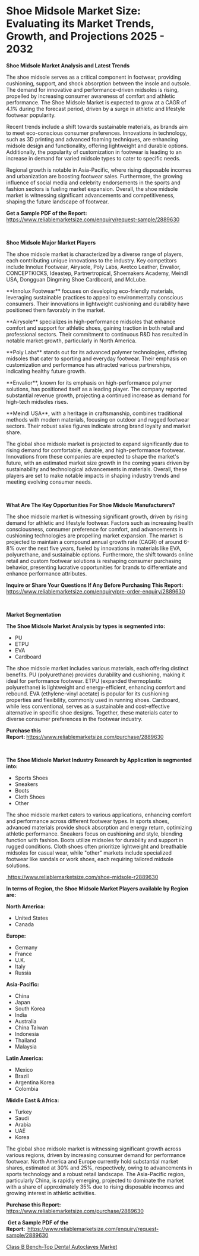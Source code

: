<p><h1>Shoe Midsole Market Size: Evaluating its Market Trends, Growth, and Projections 2025 - 2032</h1></p><p><strong>Shoe Midsole Market Analysis and Latest Trends</strong></p>
<p><p>The shoe midsole serves as a critical component in footwear, providing cushioning, support, and shock absorption between the insole and outsole. The demand for innovative and performance-driven midsoles is rising, propelled by increasing consumer awareness of comfort and athletic performance. The Shoe Midsole Market is expected to grow at a CAGR of 4.1% during the forecast period, driven by a surge in athletic and lifestyle footwear popularity.</p><p>Recent trends include a shift towards sustainable materials, as brands aim to meet eco-conscious consumer preferences. Innovations in technology, such as 3D printing and advanced foaming techniques, are enhancing midsole design and functionality, offering lightweight and durable options. Additionally, the popularity of customization in footwear is leading to an increase in demand for varied midsole types to cater to specific needs.</p><p>Regional growth is notable in Asia-Pacific, where rising disposable incomes and urbanization are boosting footwear sales. Furthermore, the growing influence of social media and celebrity endorsements in the sports and fashion sectors is fueling market expansion. Overall, the shoe midsole market is witnessing significant advancements and competitiveness, shaping the future landscape of footwear.</p></p>
<p><strong>Get a Sample PDF of the Report:&nbsp;</strong> <a href="https://www.reliablemarketsize.com/enquiry/request-sample/2889630?utm_campaign=3524&utm_medium=2&utm_source=Github&utm_content=ia&utm_term=14032025&utm_id=shoe-midsole">https://www.reliablemarketsize.com/enquiry/request-sample/2889630</a></p>
<p>&nbsp;</p>
<p><strong>Shoe Midsole Major Market Players</strong></p>
<p><p>The shoe midsole market is characterized by a diverse range of players, each contributing unique innovations to the industry. Key competitors include Innolux Footwear, Airysole, Poly Labs, Avetco Leather, Envalior, CONCEPTKICKS, Ideastep, Partnertropical, Shoemakers Academy, Meindl USA, Dongguan Dingming Shoe Cardboard, and McLube.</p><p>**Innolux Footwear** focuses on developing eco-friendly materials, leveraging sustainable practices to appeal to environmentally conscious consumers. Their innovations in lightweight cushioning and durability have positioned them favorably in the market.</p><p>**Airysole** specializes in high-performance midsoles that enhance comfort and support for athletic shoes, gaining traction in both retail and professional sectors. Their commitment to continuous R&D has resulted in notable market growth, particularly in North America.</p><p>**Poly Labs** stands out for its advanced polymer technologies, offering midsoles that cater to sporting and everyday footwear. Their emphasis on customization and performance has attracted various partnerships, indicating healthy future growth.</p><p>**Envalior**, known for its emphasis on high-performance polymer solutions, has positioned itself as a leading player. The company reported substantial revenue growth, projecting a continued increase as demand for high-tech midsoles rises.</p><p>**Meindl USA**, with a heritage in craftsmanship, combines traditional methods with modern materials, focusing on outdoor and rugged footwear sectors. Their robust sales figures indicate strong brand loyalty and market share.</p><p>The global shoe midsole market is projected to expand significantly due to rising demand for comfortable, durable, and high-performance footwear. Innovations from these companies are expected to shape the market's future, with an estimated market size growth in the coming years driven by sustainability and technological advancements in materials. Overall, these players are set to make notable impacts in shaping industry trends and meeting evolving consumer needs.</p></p>
<p>&nbsp;</p>
<p><strong>What Are The Key Opportunities For Shoe Midsole Manufacturers?</strong></p>
<p><p>The shoe midsole market is witnessing significant growth, driven by rising demand for athletic and lifestyle footwear. Factors such as increasing health consciousness, consumer preference for comfort, and advancements in cushioning technologies are propelling market expansion. The market is projected to maintain a compound annual growth rate (CAGR) of around 6-8% over the next five years, fueled by innovations in materials like EVA, polyurethane, and sustainable options. Furthermore, the shift towards online retail and custom footwear solutions is reshaping consumer purchasing behavior, presenting lucrative opportunities for brands to differentiate and enhance performance attributes.</p></p>
<p><strong>Inquire or Share Your Questions If Any Before Purchasing This Report:</strong> <a href="https://www.reliablemarketsize.com/enquiry/pre-order-enquiry/2889630?utm_campaign=3524&utm_medium=2&utm_source=Github&utm_content=ia&utm_term=14032025&utm_id=shoe-midsole">https://www.reliablemarketsize.com/enquiry/pre-order-enquiry/2889630</a></p>
<p>&nbsp;</p>
<p><strong>Market Segmentation</strong></p>
<p><strong>The Shoe Midsole Market Analysis by types is segmented into:</strong></p>
<p><ul><li>PU</li><li>ETPU</li><li>EVA</li><li>Cardboard</li></ul></p>
<p><p>The shoe midsole market includes various materials, each offering distinct benefits. PU (polyurethane) provides durability and cushioning, making it ideal for performance footwear. ETPU (expanded thermoplastic polyurethane) is lightweight and energy-efficient, enhancing comfort and rebound. EVA (ethylene-vinyl acetate) is popular for its cushioning properties and flexibility, commonly used in running shoes. Cardboard, while less conventional, serves as a sustainable and cost-effective alternative in specific shoe designs. Together, these materials cater to diverse consumer preferences in the footwear industry.</p></p>
<p><strong>Purchase this Report:&nbsp;</strong><a href="https://www.reliablemarketsize.com/purchase/2889630?utm_campaign=3524&utm_medium=2&utm_source=Github&utm_content=ia&utm_term=14032025&utm_id=shoe-midsole">https://www.reliablemarketsize.com/purchase/2889630</a></p>
<p>&nbsp;</p>
<p><strong>The Shoe Midsole Market Industry Research by Application is segmented into:</strong></p>
<p><ul><li>Sports Shoes</li><li>Sneakers</li><li>Boots</li><li>Cloth Shoes</li><li>Other</li></ul></p>
<p><p>The shoe midsole market caters to various applications, enhancing comfort and performance across different footwear types. In sports shoes, advanced materials provide shock absorption and energy return, optimizing athletic performance. Sneakers focus on cushioning and style, blending function with fashion. Boots utilize midsoles for durability and support in rugged conditions. Cloth shoes often prioritize lightweight and breathable midsoles for casual wear, while "other" markets include specialized footwear like sandals or work shoes, each requiring tailored midsole solutions.</p></p>
<p><a href="https://www.reliablemarketsize.com/shoe-midsole-r2889630?utm_campaign=3524&utm_medium=2&utm_source=Github&utm_content=ia&utm_term=14032025&utm_id=shoe-midsole">&nbsp;https://www.reliablemarketsize.com/shoe-midsole-r2889630</a></p>
<p><strong>In terms of Region, the Shoe Midsole Market Players available by Region are:</strong></p>
<p>
    <p> <strong> North America: </strong>
        <ul>
            <li>United States</li>
            <li>Canada</li>
        </ul>
        </p> 
    <p> <strong> Europe: </strong>
        <ul>
            <li>Germany</li>
            <li>France</li>
            <li>U.K.</li>
            <li>Italy</li>
            <li>Russia</li>
        </ul>
        </p> 
    <p> <strong> Asia-Pacific: </strong>
        <ul>
            <li>China</li>
            <li>Japan</li>
            <li>South Korea</li>
            <li>India</li>
            <li>Australia</li>
            <li>China Taiwan</li>
            <li>Indonesia</li>
            <li>Thailand</li>
            <li>Malaysia</li>
        </ul>
        </p> 
    <p> <strong> Latin America: </strong>
        <ul>
            <li>Mexico</li>
            <li>Brazil</li>
            <li>Argentina Korea</li>
            <li>Colombia</li>
        </ul>
        </p> 
    <p> <strong> Middle East & Africa: </strong>
        <ul>
            <li>Turkey</li>
            <li>Saudi</li>
            <li>Arabia</li>
            <li>UAE</li>
            <li>Korea</li>
        </ul>
    </p>
    </p>
<p><p>The global shoe midsole market is witnessing significant growth across various regions, driven by increasing consumer demand for performance footwear. North America and Europe currently hold substantial market shares, estimated at 30% and 25%, respectively, owing to advancements in sports technology and a robust retail landscape. The Asia-Pacific region, particularly China, is rapidly emerging, projected to dominate the market with a share of approximately 35% due to rising disposable incomes and growing interest in athletic activities.</p></p>
<p><strong>Purchase this Report: </strong><a href="https://www.reliablemarketsize.com/purchase/2889630?utm_campaign=3524&utm_medium=2&utm_source=Github&utm_content=ia&utm_term=14032025&utm_id=shoe-midsole">https://www.reliablemarketsize.com/purchase/2889630</a></p>
<p>&nbsp;<strong>Get a Sample PDF of the Report:&nbsp;&nbsp;</strong><a href="https://www.reliablemarketsize.com/enquiry/request-sample/2889630?utm_campaign=3524&utm_medium=2&utm_source=Github&utm_content=ia&utm_term=14032025&utm_id=shoe-midsole">https://www.reliablemarketsize.com/enquiry/request-sample/2889630</a></p>
<p><strong></strong></p>
<p><p><a href="https://github.com/cobinaydin13/Market-Research-Report-List-1/blob/main/class-b-bench-top-dental-autoclaves-market.md?utm_campaign=3524&utm_medium=2&utm_source=Github&utm_content=ia&utm_term=14032025&utm_id=shoe-midsole">Class B Bench-Top Dental Autoclaves Market</a></p></p>